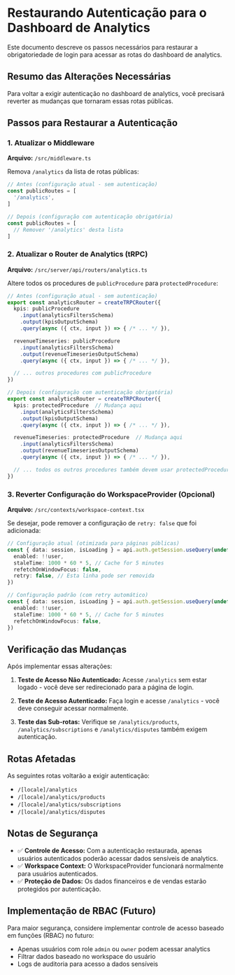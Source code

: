 # Restaurando Autenticação para o Dashboard de Analytics

Este documento descreve os passos necessários para restaurar a obrigatoriedade de login para acessar as rotas do dashboard de analytics.

## Resumo das Alterações Necessárias

Para voltar a exigir autenticação no dashboard de analytics, você precisará reverter as mudanças que tornaram essas rotas públicas.

## Passos para Restaurar a Autenticação

### 1. Atualizar o Middleware

**Arquivo:** `/src/middleware.ts`

Remova `/analytics` da lista de rotas públicas:

```typescript
// Antes (configuração atual - sem autenticação)
const publicRoutes = [
  '/analytics',
]

// Depois (configuração com autenticação obrigatória)
const publicRoutes = [
  // Remover '/analytics' desta lista
]
```

### 2. Atualizar o Router de Analytics (tRPC)

**Arquivo:** `/src/server/api/routers/analytics.ts`

Altere todos os procedures de `publicProcedure` para `protectedProcedure`:

```typescript
// Antes (configuração atual - sem autenticação)
export const analyticsRouter = createTRPCRouter({
  kpis: publicProcedure
    .input(analyticsFiltersSchema)
    .output(kpisOutputSchema)
    .query(async ({ ctx, input }) => { /* ... */ }),

  revenueTimeseries: publicProcedure
    .input(analyticsFiltersSchema)
    .output(revenueTimeseriesOutputSchema)
    .query(async ({ ctx, input }) => { /* ... */ }),

  // ... outros procedures com publicProcedure
})

// Depois (configuração com autenticação obrigatória)
export const analyticsRouter = createTRPCRouter({
  kpis: protectedProcedure  // Mudança aqui
    .input(analyticsFiltersSchema)
    .output(kpisOutputSchema)
    .query(async ({ ctx, input }) => { /* ... */ }),

  revenueTimeseries: protectedProcedure  // Mudança aqui
    .input(analyticsFiltersSchema)
    .output(revenueTimeseriesOutputSchema)
    .query(async ({ ctx, input }) => { /* ... */ }),

  // ... todos os outros procedures também devem usar protectedProcedure
})
```

### 3. Reverter Configuração do WorkspaceProvider (Opcional)

**Arquivo:** `/src/contexts/workspace-context.tsx`

Se desejar, pode remover a configuração de `retry: false` que foi adicionada:

```typescript
// Configuração atual (otimizada para páginas públicas)
const { data: session, isLoading } = api.auth.getSession.useQuery(undefined, {
  enabled: !!user,
  staleTime: 1000 * 60 * 5, // Cache for 5 minutes
  refetchOnWindowFocus: false,
  retry: false, // Esta linha pode ser removida
})

// Configuração padrão (com retry automático)
const { data: session, isLoading } = api.auth.getSession.useQuery(undefined, {
  enabled: !!user,
  staleTime: 1000 * 60 * 5, // Cache for 5 minutes
  refetchOnWindowFocus: false,
})
```

## Verificação das Mudanças

Após implementar essas alterações:

1. **Teste de Acesso Não Autenticado:** Acesse `/analytics` sem estar logado - você deve ser redirecionado para a página de login.

2. **Teste de Acesso Autenticado:** Faça login e acesse `/analytics` - você deve conseguir acessar normalmente.

3. **Teste das Sub-rotas:** Verifique se `/analytics/products`, `/analytics/subscriptions` e `/analytics/disputes` também exigem autenticação.

## Rotas Afetadas

As seguintes rotas voltarão a exigir autenticação:

- `/[locale]/analytics`
- `/[locale]/analytics/products`
- `/[locale]/analytics/subscriptions`
- `/[locale]/analytics/disputes`

## Notas de Segurança

- ✅ **Controle de Acesso:** Com a autenticação restaurada, apenas usuários autenticados poderão acessar dados sensíveis de analytics.
- ✅ **Workspace Context:** O WorkspaceProvider funcionará normalmente para usuários autenticados.
- ✅ **Proteção de Dados:** Os dados financeiros e de vendas estarão protegidos por autenticação.

## Implementação de RBAC (Futuro)

Para maior segurança, considere implementar controle de acesso baseado em funções (RBAC) no futuro:

- Apenas usuários com role `admin` ou `owner` podem acessar analytics
- Filtrar dados baseado no workspace do usuário
- Logs de auditoria para acesso a dados sensíveis